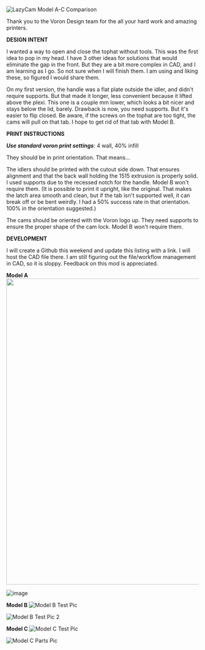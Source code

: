 ![LazyCam Model A-C Comparison](https://github.com/akinferno/Voron0/assets/48421845/e4a4619b-ed5e-4190-bae1-ef9e3304203c)


Thank you to the Voron Design team for the all your hard work and amazing printers.

**DESIGN INTENT**

I wanted a way to open and close the tophat without tools.  This was the first idea to pop in my head. I have 3 other ideas for solutions that would eliminate the gap in the front. But they 
are a bit more complex in CAD, and I am learning as I go. So not sure when I will finish them. I am using and liking these, so figured I would share them.

On my first version, the handle was a flat plate outside the idler, and didn't require supports. But that made it longer, less convenient because it lifted above the plexi. This one is a 
couple mm lower, which looks a bit nicer and stays below the lid, barely. Drawback is now, you need supports. But it's easier to flip closed. Be aware, if the screws on the tophat are too 
tight, the cams will pull on that tab. I hope to get rid of that tab with Model B.

**PRINT INSTRUCTIONS**

_**Use standard voron print settings**_: 4 wall, 40% infill

They should be in print orientation. That means…

The idlers should be printed with the cutout side down. That ensures alignment and that the back wall holding the 1515 extrusion is properly solid. I used supports due to the recessed notch 
for the handle. Model B won't require them. (It is possible to print it upright, like the original. That makes the latch area smooth and clean, but if the tab isn't supported well, it can 
break off or be bent weirdly. I had a 50% success rate in that orientation. 100% in the orientation suggested.)

The cams should be oriented with the Voron logo up. They need supports to ensure the proper shape of the cam lock. Model B won't require them.

**DEVELOPMENT**

I will create a Github this weekend and update this listing with a link. I will host the CAD file there. I am still figuring out the file/workflow management in CAD, so it is sloppy. Feedback 
on this mod is appreciated.


**Model A**
<img src="https://github.com/akinferno/Voron0/assets/48421845/baf4d7b9-1caa-4b8a-b95f-0f0222974073" width="800" />

![image](https://github.com/akinferno/Voron0/assets/48421845/2abf5e61-78a8-481e-b3b9-96399e92bac3)


**Model B**
![Model B Test Pic](https://github.com/akinferno/Voron0/assets/48421845/b06e1a90-fb38-445a-88f8-5074cdd3a7d7)

![Model B Test Pic 2](https://github.com/akinferno/Voron0/assets/48421845/35e33408-d76f-4dd6-80b7-b4edd6b68171)


**Model C**
![Model C Test Pic](https://github.com/akinferno/Voron0/assets/48421845/690d2957-9167-4c14-83db-db753dfac838)

![Model C Parts Pic](https://github.com/akinferno/Voron0/assets/48421845/e992692d-23df-4c3d-9fd1-4146820dea47)
